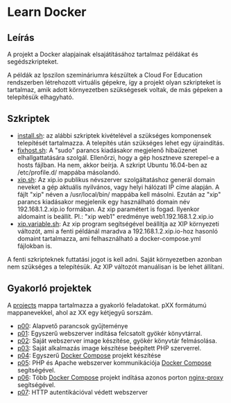 # Learn Docker

## Leírás

A projekt a Docker alapjainak elsajátításához tartalmaz példákat és segédszkripteket.

A példák az Ipszilon szemináriumra készültek a Cloud For Education rendszerben létrehozott
virtuális gépekre, így a projekt olyan szkripteket is tartalmaz, amik adott
környezetben szükségesek voltak, de más gépeken a telepítésük elhagyható.

## Szkriptek

* [install.sh](install.sh): az alábbi szkriptek kivételével a szükséges komponensek telepítését tartalmazza. 
A telepítés után szükséges lehet egy újraindítás.
* [fixhost.sh](system/etc/profile.d/fixhost.sh): A "sudo" parancs kiadásakor megjelenő
hibaüzenet elhallgattatására szolgál. Ellenőrzi, hogy a gép hosztneve szerepel-e a hosts fájlban.
Ha nem, akkor beírja. A szkript Ubuntu 16.04-ben az /etc/profile.d/ mappába másolandó.
* [xip.sh](system/usr/local/bin/xip.sh): Az xip.io publikus névszerver szolgáltatáshoz
generál domain neveket a gép aktuális nyilvános, vagy helyi hálózati IP címe alapján.
A fájlt "xip" néven a /usr/local/bin/ mappába kell másolni. Ezután az "xip" parancs kiadásakor
megjelenik egy használható domain név 192.168.1.2.xip.io formában. Az xip paramétert is fogad. 
Ilyenkor aldomaint is beállít. Pl.: "xip web1" eredménye web1.192.168.1.2.xip.io
* [xip.variable.sh](system/etc/profile.d/xip.variable.sh): Az xip program segítségével
beállítja az XIP környezeti változót, ami a fenti példánál maradva a 192.168.1.2.xip.io-hoz 
hasonló domaint tartalmazza, ami felhasználható a docker-compose.yml fájlokban is.

A fenti szkripteknek futtatási jogot is kell adni. Saját környezetben azonban nem szükséges
a telepítésük. Az XIP változót manuálisan is be lehet állítani.

## Gyakorló projektek

A [projects](https://github.com/itsziget/learn-docker/tree/master/projects) mappa tartalmazza a gyakorló feladatokat. pXX formátumú mappanevekkel, ahol az XX egy kétjegyű sorszám.

* [p00](projects/p00/README.md): Alapvető parancsok gyűjteménye
* [p01](projects/p01/README.md): Egyszerű webszerver indítása felcsatolt gyökér könyvtárral.
* [p02](projects/p02/README.md): Saját webszerver image készítése, gyökér könyvtár felmásolása.
* [p03](projects/p03/READMe.md): Saját alkalmazás image készítése beépített PHP szerverrel.
* [p04](projects/p04/README.md): Egyszerű [Docker Compose](https://docs.docker.com/compose/) projekt készítése
* [p05](projects/p05/README.md): PHP és Apache webszerver kommunikációja [Docker Compose](https://docs.docker.com/compose/) segítségével.
* [p06](projects/p06/README.md): Több [Docker Compose](https://docs.docker.com/compose/) projekt indítása azonos porton [nginx-proxy](https://hub.docker.com/r/jwilder/nginx-proxy) segítségével.
* [p07](projects/p07/README.md): HTTP autentikációval védett webszerver

